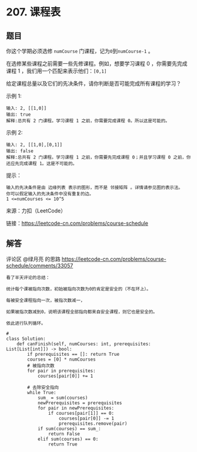 # 207. 课程表

## 题目

你这个学期必须选修 `numCourse` 门课程，记为`0`到`numCourse-1` 。

在选修某些课程之前需要一些先修课程。例如，想要学习课程 0 ，你需要先完成课程 1 ，我们用一个匹配来表示他们：`[0,1]`

给定课程总量以及它们的先决条件，请你判断是否可能完成所有课程的学习？



示例 1:

    输入: 2, [[1,0]]
    输出: true
    解释:总共有 2 门课程。学习课程 1 之前，你需要完成课程 0。所以这是可能的。

示例 2:
    
    输入: 2, [[1,0],[0,1]]
    输出: false
    解释:总共有 2 门课程。学习课程 1 之前，你需要先完成课程 0；并且学习课程 0 之前，你还应先完成课程 1。这是不可能的。


提示：

    输入的先决条件是由 边缘列表 表示的图形，而不是 邻接矩阵 。详情请参见图的表示法。
    你可以假定输入的先决条件中没有重复的边。
    1 <=numCourses <= 10^5

来源：力扣（LeetCode）

链接：https://leetcode-cn.com/problems/course-schedule



## 解答

评论区 @绿月亮 的思路 https://leetcode-cn.com/problems/course-schedule/comments/33057

    看了半天评论的总结：
    
    统计每个课被指向次数，初始被指向次数为0的肯定是安全的（不在环上）。
    
    每被安全课程指向一次，被指次数减一，
    
    如果被指次数减到0，说明该课程全部指向都来自安全课程，则它也是安全的。
    
    依此进行队列循环。

```python3
# 
class Solution:
    def canFinish(self, numCourses: int, prerequisites: List[List[int]]) -> bool:
        if prerequisites == []: return True
        courses = [0] * numCourses
        # 被指向次数
        for pair in prerequisites:
            courses[pair[0]] += 1

        # 去除安全指向
        while True:
            sum_ = sum(courses)
            newPrerequisites = prerequisites
            for pair in newPrerequisites:
                if courses[pair[1]] == 0:
                    courses[pair[0]] -= 1
                    prerequisites.remove(pair)
            if sum(courses) == sum_:
                return False
            elif sum(courses) == 0:
                return True

```